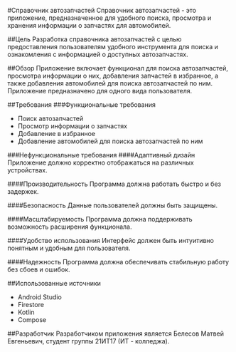 #Справочник автозапчастей
Справочник автозапчастей - это приложение, предназначенное для удобного поиска, просмотра и хранения информации о запчастях для автомобилей.

##Цель
Разработка справочника автозапчастей с целью предоставления пользователям удобного инструмента для поиска и ознакомления с информацией о доступных автозапчастях.

##Обзор
Приложение включает функционал для поиска автозапчастей, просмотра информации о них, добавления запчастей в избранное, а также добавления автомобилей для поиска автозапчастей по ним. Приложение предназначено для одного вида пользователя.

##Требования
###Функциональные требования
* Поиск автозапчастей
* Просмотр информации о запчастях
* Добавление в избранное
* Добавление автомобилей для поиска автозапчастей по ним

###Нефункциональные требования
####Адаптивный дизайн
Приложение должно корректно отображаться на различных устройствах.

####Производительность
Программа должна работать быстро и без задержек.

####Безопасность
Данные пользователей должны быть защищены.

####Масштабируемость
Программа должна поддерживать возможность расширения функционала.

####Удобство использования
Интерфейс должен быть интуитивно понятным и удобным для пользователя.

####Надежность
Программа должна обеспечивать стабильную работу без сбоев и ошибок.

##Использованные источники
* Android Studio
* Firestore
* Kotlin
* Compose

##Разработчик
Разработчиком приложения является Белесов Матвей Евгеньевич, студент группы 21ИТ17 (ИТ - колледжа).
